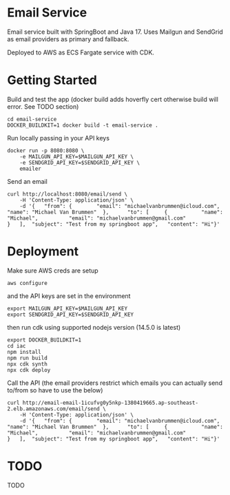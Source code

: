 # Email Service

Email service built with SpringBoot and Java 17. Uses Mailgun and SendGrid as email providers as primary and fallback.

Deployed to AWS as ECS Fargate service with CDK.

# Getting Started

Build and test the app (docker build adds hoverfly cert otherwise build will error. See TODO section)
```
cd email-service
DOCKER_BUILDKIT=1 docker build -t email-service .
```

Run locally passing in your API keys
```
docker run -p 8080:8080 \
	-e MAILGUN_API_KEY=$MAILGUN_API_KEY \
	-e SENDGRID_API_KEY=$SENDGRID_API_KEY \
	emailer
```

Send an email
```
curl http://localhost:8080/email/send \
	-H 'Content-Type: application/json' \
	-d '{	"from": {		 "email": "michaelvanbrummen@icloud.com",    "name": "Michael Van Brummen"	},		"to": [		{			"name": "Michael",			"email": "michaelvanbrummen@gmail.com"					}	],	"subject": "Test from my springboot app",	"content": "Hi"}'
```

# Deployment

Make sure AWS creds are setup
```
aws configure
```
and the API keys are set in the environment
```
export MAILGUN_API_KEY=$MAILGUN_API_KEY
export SENDGRID_API_KEY=$SENDGRID_API_KEY
```

then run cdk using supported nodejs version (14.5.0 is latest)
```
export DOCKER_BUILDKIT=1
cd iac
npm install
npm run build
npx cdk synth
npx cdk deploy
```

Call the API (the email providers restrict which emails you can actually send to/from so have to use the below)
```
curl http://email-email-1icufvg0y5nkp-1380419665.ap-southeast-2.elb.amazonaws.com/email/send \
	-H 'Content-Type: application/json' \
	-d '{	"from": {		 "email": "michaelvanbrummen@icloud.com",    "name": "Michael Van Brummen"	},		"to": [		{			"name": "Michael",			"email": "michaelvanbrummen@gmail.com"					}	],	"subject": "Test from my springboot app",	"content": "Hi"}'
```

# TODO

TODO